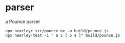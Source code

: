 # parser
a Pounce parser

```
npx nearleyc src/pounce.ne -o build/pounce.js
npx nearley-test -i " a 5 [ 5 a ]" build/pounce.js
```